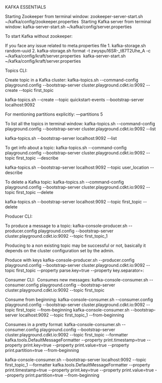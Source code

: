 KAFKA ESSENTIALS

Starting Zookeeper from terminal window: zookeeper-server-start.sh ~/kafka/config/zookeeper.properties  Starting Kafka server from terminal window: kafka-server-start.sh ~/kafka/config/server.properties

To start Kafka without zookeeper:

If you face any issue related to meta.properties file 1. kafka-storage.sh random-uuid 2. kafka-storage.sh format -t zwyspu16SR-_t87T2Uhe_A -c ~/kafka/config/kraft/server.properties  kafka-server-start.sh ~/kafka/config/kraft/server.properties

Topics CLI:

Create topic in a Kafka cluster: kafka-topics.sh --command-config playground.config --bootstrap-server cluster.playground.cdkt.io:9092 --create --topic first_topic

kafka-topics.sh --create --topic quickstart-events --bootstrap-server localhost:9092

For mentioning partitions explicitly: —partitions 5

To list all the topics in terminal window: kafka-topics.sh --command-config playground.config --bootstrap-server cluster.playground.cdkt.io:9092 --list

kafka-topics.sh --bootstrap-server localhost:9092 --list

To get info about a topic: kafka-topics.sh --command-config playground.config --bootstrap-server cluster.playground.cdkt.io:9092 --topic first_topic --describe

kafka-topics.sh --bootstrap-server localhost:9092 --topic user_location --describe

To delete a Kafka topic: kafka-topics.sh --command-config playground.config --bootstrap-server cluster.playground.cdkt.io:9092 --topic first_topic --delete

kafka-topics.sh --bootstrap-server localhost:9092 --topic first_topic --delete

Producer CLI:

To produce a message to a topic: kafka-console-producer.sh --producer.config playground.config --bootstrap-server cluster.playground.cdkt.io:9092 --topic first_topic_1

Producing to a non existing topic may be successful or not, basically it depends on the cluster configuration set by the admin.

Produce with keys kafka-console-producer.sh --producer.config playground.config --bootstrap-server cluster.playground.cdkt.io:9092 --topic first_topic --property parse.key=true --property key.separator=:

Consumer CLI:  Consumes new messages: kafka-console-consumer.sh --consumer.config playground.config --bootstrap-server cluster.playground.cdkt.io:9092 --topic first_topic

Consume from beginning: kafka-console-consumer.sh --consumer.config playground.config --bootstrap-server cluster.playground.cdkt.io:9092 --topic first_topic --from-beginning kafka-console-consumer.sh --bootstrap-server localhost:9092 --topic first_topic_1 --from-beginning

Consumes in a pretty format: kafka-console-consumer.sh --consumer.config playground.config --bootstrap-server cluster.playground.cdkt.io:9092 --topic first_topic --formatter kafka.tools.DefaultMessageFormatter --property print.timestamp=true --property print.key=true --property print.value=true --property print.partition=true --from-beginning

kafka-console-consumer.sh --bootstrap-server localhost:9092 --topic first_topic_1 --formatter kafka.tools.DefaultMessageFormatter --property print.timestamp=true --property print.key=true --property print.value=true --property print.partition=true --from-beginning
